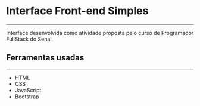 # Interface Front-end Simples
---
Interface desenvolvida como atividade proposta pelo curso de Programador FullStack do Senai.

## Ferramentas usadas
---
- HTML
- CSS
- JavaScript
- Bootstrap